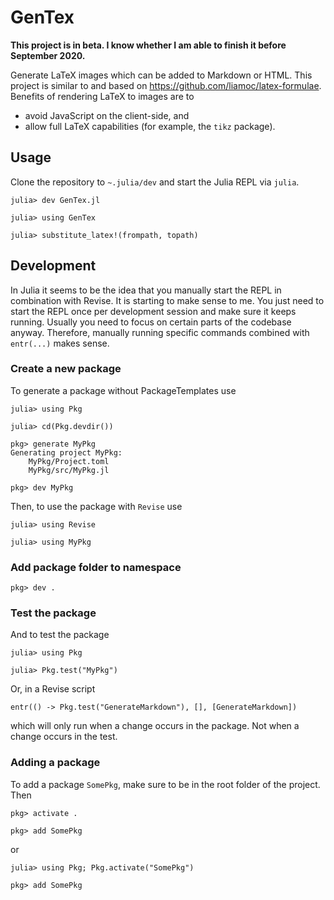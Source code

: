 # GenTex

**This project is in beta. I know whether I am able to finish it before September 2020.**

Generate LaTeX images which can be added to Markdown or HTML.
This project is similar to and based on <https://github.com/liamoc/latex-formulae>.
Benefits of rendering LaTeX to images are to

- avoid JavaScript on the client-side, and
- allow full LaTeX capabilities (for example, the `tikz` package).

## Usage
Clone the repository to `~.julia/dev` and start the Julia REPL via `julia`.

```
julia> dev GenTex.jl

julia> using GenTex

julia> substitute_latex!(frompath, topath)
```

## Development
In Julia it seems to be the idea that you manually start the REPL in combination with Revise.
It is starting to make sense to me.
You just need to start the REPL once per development session and make sure it keeps running.
Usually you need to focus on certain parts of the codebase anyway.
Therefore, manually running specific commands combined with `entr(...)` makes sense.

### Create a new package
To generate a package without PackageTemplates use
```
julia> using Pkg

julia> cd(Pkg.devdir())

pkg> generate MyPkg
Generating project MyPkg:
    MyPkg/Project.toml
    MyPkg/src/MyPkg.jl

pkg> dev MyPkg
```

Then, to use the package with `Revise` use
```
julia> using Revise

julia> using MyPkg
```

### Add package folder to namespace
```
pkg> dev .
```

### Test the package
And to test the package 
```
julia> using Pkg

julia> Pkg.test("MyPkg")
```
Or, in a Revise script
```
entr(() -> Pkg.test("GenerateMarkdown"), [], [GenerateMarkdown])
```
which will only run when a change occurs in the package. 
Not when a change occurs in the test.

### Adding a package
To add a package `SomePkg`, make sure to be in the root folder of the project.
Then
```
pkg> activate .

pkg> add SomePkg
```
or 
```
julia> using Pkg; Pkg.activate("SomePkg")

pkg> add SomePkg
```

